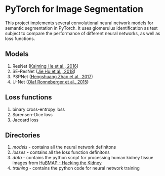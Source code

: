 # PyTorch for Image Segmentation
 This project implements several convolutional neural network models for semantic segmentation in PyTorch. It uses glomerulus identification as test subject to compare the performance of different neural networks, as well as loss functions.

## Models
 1. ResNet ([Kaiming He et al., 2016](https://arxiv.org/abs/1512.03385))
 2. SE-ResNet ([Jie Hu et al., 2018](https://arxiv.org/abs/1709.01507))
 3. PSPNet ([Hengshuang Zhao et al., 2017](https://arxiv.org/abs/1612.01105))
 4. U-Net ([Olaf Ronneberger et al., 2015](https://arxiv.org/abs/1505.04597))

## Loss functions
 1. binary cross-entropy loss
 2. Sørensen–Dice loss
 3. Jaccard loss

## Directories
 1. *models* - contains all the neural network definitons
 2. *losses* - contains all the loss function definitons
 3. *data* - contains the python script for processing human kidney tissue images from [HuBMAP - Hacking the Kidney](https://www.kaggle.com/c/hubmap-kidney-segmentation/data)
 4. *training* - contains the python code for neural network training

<!-- ## Comparison between models
Using semantic segmentation of human kidney tissue images as a benchmark test, PSPNet shows the best performance:

| Model     | Dice coefficient  |
| --------- | ----------------- |
| ResNet    | Content Cell      |
| SE-ResNet | Content Cell      |
| PSPNet    | Content Cell      |
| U-Net     | Content Cell      | -->

